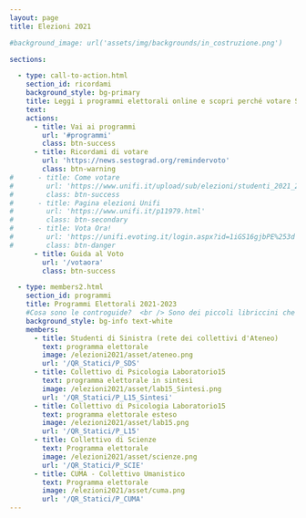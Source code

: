 ```yaml
---
layout: page
title: Elezioni 2021

#background_image: url('assets/img/backgrounds/in_costruzione.png')

sections:

  - type: call-to-action.html
    section_id: ricordami
    background_style: bg-primary
    title: Leggi i programmi elettorali online e scopri perché votare Studenti di Sinistra e i Collettivi l´11 e 12 Maggio 2021! <br /> <br /> Hai paura di dimenticarti di votare? Non Preoccuparti, te lo ricordiamo noi!
    text:
    actions:
      - title: Vai ai programmi
        url: '#programmi'
        class: btn-success
      - title: Ricordami di votare
        url: 'https://news.sestograd.org/remindervoto'
        class: btn-warning
#      - title: Come votare
#        url: 'https://www.unifi.it/upload/sub/elezioni/studenti_2021_2023/guida_voto_eligo.pdf'
#        class: btn-success
#      - title: Pagina elezioni Unifi
#        url: 'https://www.unifi.it/p11979.html'
#        class: btn-secondary
#      - title: Vota Ora!
#        url: 'https://unifi.evoting.it/login.aspx?id=1iGS16gjbPE%253d'
#        class: btn-danger
      - title: Guida al Voto
        url: '/votaora'
        class: btn-success

  - type: members2.html
    section_id: programmi
    title: Programmi Elettorali 2021-2023
    #Cosa sono le controguide?  <br /> Sono dei piccoli libriccini che raccolgono informazioni utili sulla vita all'università, consigli, divertenti aneddoti e informazioni su SdS, i Collettivi e le nostre attività!  <br />
    background_style: bg-info text-white
    members:
      - title: Studenti di Sinistra (rete dei collettivi d'Ateneo)
        text: programma elettorale
        image: /elezioni2021/asset/ateneo.png
        url: '/QR_Statici/P_SDS'
      - title: Collettivo di Psicologia Laboratorio15
        text: programma elettorale in sintesi
        image: /elezioni2021/asset/lab15_Sintesi.png
        url: '/QR_Statici/P_L15_Sintesi'
      - title: Collettivo di Psicologia Laboratorio15
        text: programma elettorale esteso
        image: /elezioni2021/asset/lab15.png
        url: '/QR_Statici/P_L15'
      - title: Collettivo di Scienze
        text: Programma elettorale
        image: /elezioni2021/asset/scienze.png
        url: '/QR_Statici/P_SCIE'
      - title: CUMA - Collettivo Umanistico
        text: Programma elettorale
        image: /elezioni2021/asset/cuma.png
        url: '/QR_Statici/P_CUMA'
---
```


